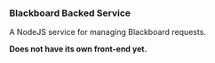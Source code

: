 ### Blackboard Backed Service

A NodeJS service for managing Blackboard requests.

**Does not have its own front-end yet.**
